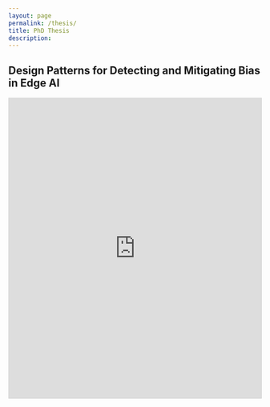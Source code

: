 ```yaml
---
layout: page
permalink: /thesis/
title: PhD Thesis
description: 
---
```


## Design Patterns for Detecting and Mitigating Bias in Edge AI

<iframe allowfullscreen="allowfullscreen" scrolling="no" class="fp-iframe" style="border: 1px solid lightgray; width: 100%; height: 600px;" src="https://heyzine.com/flip-book/b284eff67b.html#page/1"></iframe>
